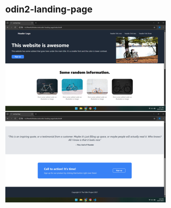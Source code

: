 # odin2-landing-page

![screenshot1](screenshots/screenshot1.png)
![screenshot2](screenshots/screenshot2.png)